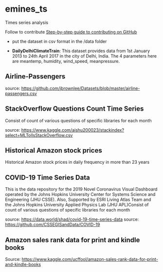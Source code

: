 # emines_ts
Times series analysis

Follow to contribute [Step-by-step guide to contributing on GitHub
](https://www.dataschool.io/how-to-contribute-on-github/)

- put the dataset in csv format in the /data folder

- **DailyDelhiClimateTrain**: This dataset provides data from 1st January 2013 to 24th April 2017 in the city of Delhi, India. The 4 parameters here are
meantemp, humidity, wind_speed, meanpressure.

## Airline-Passengers

source: https://github.com/jbrownlee/Datasets/blob/master/airline-passengers.csv

## StackOverflow Questions Count Time Series

Consist of count of various questions of specific libraries for each month

source: https://www.kaggle.com/aishu200023/stackindex?select=MLTollsStackOverflow.csv


## Historical Amazon stock prices

Historical Amazon stock prices in daily frequency in more than 23 years

## COVID-19 Time Series Data

This is the data repository for the 2019 Novel Coronavirus Visual Dashboard operated by the Johns Hopkins University Center for Systems Science and Engineering (JHU CSSE). Also, Supported by ESRI Living Atlas Team and the Johns Hopkins University Applied Physics Lab (JHU APL)Consist of count of various questions of specific libraries for each month

source: https://data.world/shad/covid-19-time-series-data
source: https://github.com/CSSEGISandData/COVID-19

## Amazon sales rank data for print and kindle books

Source: https://www.kaggle.com/ucffool/amazon-sales-rank-data-for-print-and-kindle-books

